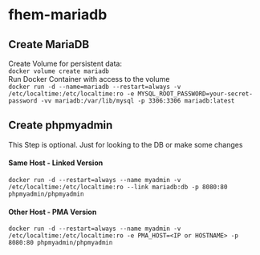 <h1>fhem-mariadb</h2>

<h2>Create MariaDB</h2>
<p>Create Volume for persistent data:<br>
<code>docker volume create mariadb</code><br>
Run Docker Container with access to the volume<br>
<code>docker run -d --name=mariadb --restart=always -v /etc/localtime:/etc/localtime:ro -e MYSQL_ROOT_PASSWORD=your-secret-password -vv mariadb:/var/lib/mysql -p 3306:3306 mariadb:latest</code>
</p>
<h2>Create phpmyadmin</h2>
<p>This Step is optional. Just for looking to the DB or make some changes</p>
<h4>Same Host - Linked Version</h4>
<p><code>docker run -d --restart=always --name myadmin -v /etc/localtime:/etc/localtime:ro --link mariadb:db -p 8080:80 phpmyadmin/phpmyadmin</code></p>
<h4>Other Host - PMA Version</h4>
<p><code>docker run -d --restart=always --name myadmin -v /etc/localtime:/etc/localtime:ro -e PMA_HOST=&lt;IP or HOSTNAME&gt; -p 8080:80 phpmyadmin/phpmyadmin</code></p>

